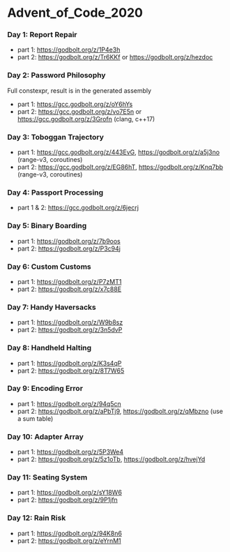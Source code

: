# Advent_of_Code_2020

### Day 1: Report Repair
* part 1: https://godbolt.org/z/1P4e3h
* part 2: https://godbolt.org/z/Tr6KKf or https://godbolt.org/z/hezdoc
### Day 2: Password Philosophy
Full constexpr, result is in the generated assembly
* part 1: https://gcc.godbolt.org/z/oY6hYs
* part 2: https://gcc.godbolt.org/z/vo7E5n or https://gcc.godbolt.org/z/3Grofn (clang, c++17)
### Day 3: Toboggan Trajectory
* part 1: https://gcc.godbolt.org/z/443EvG, https://godbolt.org/z/a5j3no (range-v3, coroutines)
* part 2: https://gcc.godbolt.org/z/EG86hT, https://godbolt.org/z/Knq7bb (range-v3, coroutines)
### Day 4: Passport Processing
* part 1 & 2: https://gcc.godbolt.org/z/6jecrj
### Day 5: Binary Boarding
* part 1: https://godbolt.org/z/7b9oos
* part 2: https://godbolt.org/z/P3c94j
### Day 6: Custom Customs
* part 1: https://godbolt.org/z/P7zMT1
* part 2: https://godbolt.org/z/x7c88E
### Day 7: Handy Haversacks
* part 1: https://godbolt.org/z/W9b8sz
* part 2: https://godbolt.org/z/3n5dvP
### Day 8: Handheld Halting
* part 1: https://godbolt.org/z/K3s4qP
* part 2: https://godbolt.org/z/8T7W65
### Day 9: Encoding Error
* part 1: https://godbolt.org/z/94q5cn
* part 2: https://godbolt.org/z/aPbTj9, https://godbolt.org/z/qMbzno (use a sum table)
### Day 10: Adapter Array
* part 1: https://godbolt.org/z/5P3We4
* part 2: https://godbolt.org/z/5z1oTb, https://godbolt.org/z/hvejYd
### Day 11: Seating System
* part 1: https://godbolt.org/z/sY18W6
* part 2: https://godbolt.org/z/9P1jfn
### Day 12: Rain Risk
* part 1: https://godbolt.org/z/94K8n6
* part 2: https://godbolt.org/z/eYrnM1


